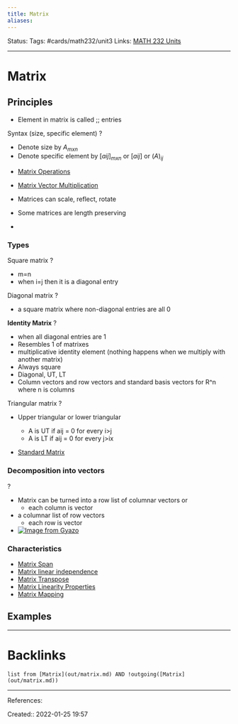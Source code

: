 ```yaml
---
title: Matrix
aliases:
---
```

Status:
Tags: #cards/math232/unit3
Links: [MATH 232 Units](out/math-232-units.md)
___

# Matrix

## Principles
- Element in matrix is called ;; entries
<!--SR:!2022-02-22,11,170-->

Syntax (size, specific element)
?
- Denote size by $A_{mxn}$
- Denote specific element by $[aij]_{mxn}$ or $[aij]$ or $(A)_{ij}$
<!--SR:!2022-02-16,5,134-->

- [Matrix Operations](out/matrix-operations.md)
- [Matrix Vector Multiplication](out/matrix-vector-multiplication.md)

- Matrices can scale, reflect, rotate
- Some matrices are length preserving
- 
### Types
Square matrix
?
- m=n
- when i=j then it is a diagonal entry
<!--SR:!2022-04-10,38,160-->

Diagonal matrix
?
- a square matrix where non-diagonal entries are all 0
<!--SR:!2022-02-18,7,152-->

**Identity Matrix**
?
- when all diagonal entries are 1
- Resembles 1 of matrixes
- multiplicative identity element (nothing happens when we multiply with another matrix)
- Always square
- Diagonal, UT, LT
- Column vectors and row vectors and standard basis vectors for R^n where n is columns
<!--SR:!2022-02-22,11,170-->

Triangular matrix
?
- Upper triangular or lower triangular
	- A is UT if aij = 0 for every i>j
	- A is LT if aij = 0 for every j>ix

- [Standard Matrix](out/standard-matrix.md)
### Decomposition into vectors
?
- Matrix can be turned into a row list of columnar vectors or
	- each column is vector
- a columnar list of row vectors
	- each row is vector
- [![Image from Gyazo](https://i.gyazo.com/0ba5a416132dd46f4778f9d8f5960b00.png)](https://gyazo.com/0ba5a416132dd46f4778f9d8f5960b00)

### Characteristics
- [Matrix Span](out/matrix-span.md)
- [Matrix linear independence](out/matrix-linear-independence.md)
- [Matrix Transpose](out/matrix-transpose.md)
- [Matrix Linearity Properties](out/matrix-linearity-properties.md)
- [Matrix Mapping](out/matrix-mapping.md)
## Examples
___

# Backlinks
```dataview
list from [Matrix](out/matrix.md) AND !outgoing([Matrix](out/matrix.md))
```
___
References:

Created:: 2022-01-25 19:57
